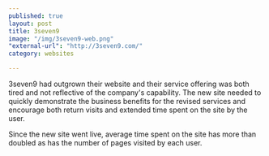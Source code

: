 ```yaml
---
published: true
layout: post
title: 3seven9
image: "/img/3seven9-web.png"
"external-url": "http://3seven9.com/"
category: websites

---
```


3seven9 had outgrown their website and their service offering was both tired and not reflective of the company's capability. The new site needed to quickly demonstrate the business benefits for the revised services and encourage both return visits and extended time spent on the site by the user.

Since the new site went live, average time spent on the site has more than doubled as has the number of pages visited by each user. 
